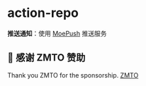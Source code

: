 # action-repo

**推送通知**：使用 [MoePush](https://github.com/beilunyang/moepush) 推送服务

## 🥇 感谢 ZMTO 赞助
Thank you ZMTO for the sponsorship.
[ZMTO](https://console.zmto.com/?affid=1582)